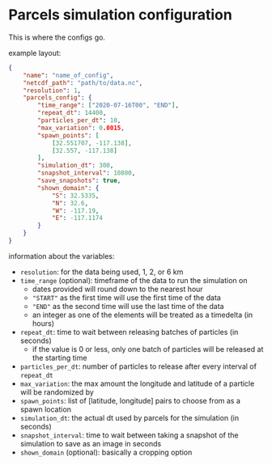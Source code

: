 # Parcels simulation configuration

This is where the configs go.

example layout:

```json
{
	"name": "name_of_config",
	"netcdf_path": "path/to/data.nc",
	"resolution": 1,
	"parcels_config": {
		"time_range": ["2020-07-16T00", "END"],
		"repeat_dt": 14400,
		"particles_per_dt": 10,
		"max_variation": 0.0015,
		"spawn_points": [
			[32.551707, -117.138],
			[32.557, -117.138]
		],
		"simulation_dt": 300,
		"snapshot_interval": 10800,
		"save_snapshots": true,
		"shown_domain": {
			"S": 32.5335,
		    "N": 32.6,
		    "W": -117.19,
		    "E": -117.1174
		}
	}
}
```

information about the variables:

- `resolution`: for the data being used, 1, 2, or 6 km
- `time_range` (optional): timeframe of the data to run the simulation on
	- dates provided will round down to the nearest hour
	- `"START"` as the first time will use the first time of the data
	- `"END"` as the second time will use the last time of the data
	- an integer as one of the elements will be treated as a timedelta (in hours)
- `repeat_dt`: time to wait between releasing batches of particles (in seconds)
	- if the value is 0 or less, only one batch of particles will be released at the starting time
- `particles_per_dt`: number of particles to release after every interval of `repeat_dt`
- `max_variation`: the max amount the longitude and latitude of a particle will be randomized by
- `spawn_points`: list of [latitude, longitude] pairs to choose from as a spawn location
- `simulation_dt`: the actual dt used by parcels for the simulation (in seconds)
- `snapshot_interval`: time to wait between taking a snapshot of the simulation to save as an image in seconds
- `shown_domain` (optional): basically a cropping option
